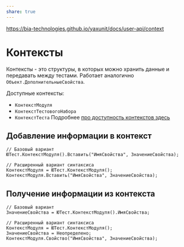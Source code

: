 ```yaml
---
share: true
---
```


https://bia-technologies.github.io/yaxunit/docs/user-api/context
# Контексты

Контексты - это структуры, в которых можно хранить данные и передавать между тестами. Работает аналогично `Объект.ДополнительныеСвойства`.

Доступные контексты:
- `КонтекстМодуля`
- `КонтекстТестовогоНабора`
- `КонтекстТеста`
Подробнее [про доступность контекстов здесь](https://bia-technologies.github.io/yaxunit/docs/user-api/context/#контексты-тестового-модуля)
## Добавление информации в контекст
```bsl
// Базовый вариант
ЮТест.КонтекстМодуля().Вставить("ИмяСвойства", ЗначениеСвойства);

// Расширенный вариант синтаксиса
КонтекстМодуля = ЮТест.КонтекстМодуля();
КонтекстМодуля.Вставить("ИмяСвойства", ЗначениеСвойства);
```
## Получение информации из контекста
```bsl
// Базовый вариант
ЗначениеСвойства = ЮТест.КонтекстМодуля().ИмяСвойства;

// Расширенный вариант синтаксиса
КонтекстМодуля = ЮТест.КонтекстМодуля();
ЗначениеСвойства = Неопределено;
КонтекстМодуля.Свойство("ИмяСвойства", ЗначениеСвойства);
```